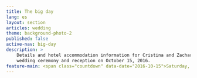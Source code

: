 ```yaml
---
title: The big day
lang: es
layout: section
articles: wedding
theme: background-photo-2
published: false
active-nav: big-day
description: >
    Details and hotel accommodation information for Cristina and Zachary's
    wedding ceremony and reception on October 15, 2016.
feature-main: <span class="countdown" data-date="2016-10-15">Saturday, October 15</span>
---
```

